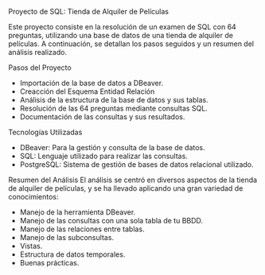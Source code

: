 Proyecto de SQL: Tienda de Alquiler de Películas

Este proyecto consiste en la resolución de un examen de SQL con 64 preguntas, utilizando una base de datos de una tienda de alquiler de películas. A continuación, se detallan los pasos seguidos y un resumen del análisis realizado.

Pasos del Proyecto

 - Importación de la base de datos a DBeaver.
 - Creacción del Esquema Entidad Relación
 - Análisis de la estructura de la base de datos y sus tablas.
 - Resolución de las 64 preguntas mediante consultas SQL.
 - Documentación de las consultas y sus resultados.

 Tecnologías Utilizadas

- DBeaver: Para la gestión y consulta de la base de datos.
- SQL: Lenguaje utilizado para realizar las consultas.
- PostgreSQL: Sistema de gestión de bases de datos relacional utilizado.


Resumen del Análisis
El análisis se centró en diversos aspectos de la tienda de alquiler de películas, y se ha llevado aplicando una gran variedad de conocimientos:

- Manejo de la herramienta DBeaver.
- Manejo de las consultas con una sola tabla de tu BBDD.
- Manejo de las relaciones entre tablas.
- Manejo de las subconsultas.
- Vistas.
- Estructura de datos temporales.
- Buenas prácticas.
